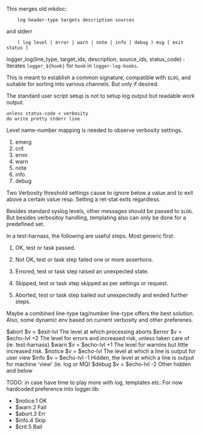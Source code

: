 This merges old mkdoc:
```
    log header-type targets description sources
```

and stderr
```
    ( log level | error | warn | note | info | debug ) msg [ exit status ]
```

logger_log(line_type, target_ids, description, source_ids, status_code)
: Iterates ``logger_${hook}`` for `hook` in `logger-log-hooks`.

  This is meant to establish a common signature, compatible with ``$LOG``,
  and suitable for sorting into various channels. But only if desired.

  The standard user script setup is not to setup log output but readable
  work output.

    unless status-code < verbosity
    do write pretty stderr line


Level name-number mapping is needed to observe verbosity settings.

1. emerg
2. crit
3. error
4. warn
5. note
6. info
7. debug

Two Verbosity threshold settings cause to ignore below a value and to exit
above a certain value resp. Setting a ret-stat exits regardless.

Besides standard syslog levels, other messages should be passed to `$LOG`.
But besides verbositoy handling, templating also can only be done for a
predefined set.

In a test-harnass, the following are useful steps. Most generic first:

1. OK, test or task passed.
2. Not OK, test or task step failed one or more assertions.
3. Errored, test or task step raised an unexpected state.

4. Skipped, test or task step skipped as per settings or request.
5. Aborted, test or task step bailed out unexpectedly and ended further steps.

Maybe a combined line-type tag/number line-type offers the best solution.
Also, some dynamic env based on current verbosity and other preferenes.

$abort   $v = $exit-lvl     The level at which processing aborts
$error   $v = $echo-lvl +2  The level for errors and increased risk, unless taken care of (ie. test-harnass)
$warn    $v = $echo-lvl +1  The level for warnins but little increased risk.
$notice  $v = $echo-lvl     The level at which a line is output for user view
$info    $v = $echo-lvl -1  Hidden, the level at which a line is output for machine 'view' (ie. log or MQ)
$debug   $v = $echo-lvl -2  Other hidden and below

TODO: in case have time to play more with log, templates etc. For now hardcoded
preference into logger.lib:

- $notice.1 OK
- $warn.2 Fail
- $abort.3 Err
- $info.4 Skip
- $crit.5 Bail
